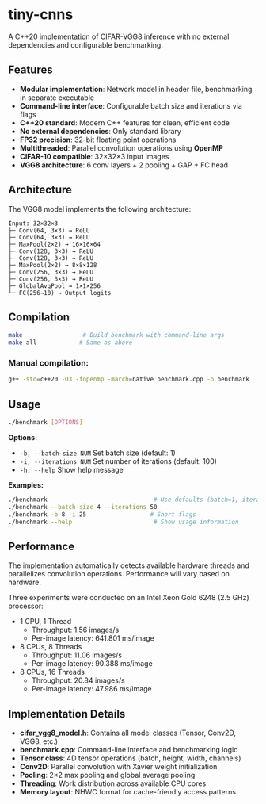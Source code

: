 # tiny-cnns

A C++20 implementation of CIFAR-VGG8 inference with no external dependencies and configurable benchmarking.

## Features

- **Modular implementation**: Network model in header file, benchmarking in separate executable
- **Command-line interface**: Configurable batch size and iterations via flags
- **C++20 standard**: Modern C++ features for clean, efficient code
- **No external dependencies**: Only standard library
- **FP32 precision**: 32-bit floating point operations
- **Multithreaded**: Parallel convolution operations using **OpenMP**
- **CIFAR-10 compatible**: 32×32×3 input images
- **VGG8 architecture**: 6 conv layers + 2 pooling + GAP + FC head

## Architecture

The VGG8 model implements the following architecture:
```
Input: 32×32×3
├─ Conv(64, 3×3) → ReLU
├─ Conv(64, 3×3) → ReLU
├─ MaxPool(2×2) → 16×16×64
├─ Conv(128, 3×3) → ReLU
├─ Conv(128, 3×3) → ReLU
├─ MaxPool(2×2) → 8×8×128
├─ Conv(256, 3×3) → ReLU
├─ Conv(256, 3×3) → ReLU
├─ GlobalAvgPool → 1×1×256
└─ FC(256→10) → Output logits
```

## Compilation

```bash
make                 # Build benchmark with command-line args
make all            # Same as above
```

### Manual compilation:
```bash
g++ -std=c++20 -O3 -fopenmp -march=native benchmark.cpp -o benchmark
```

## Usage

```bash
./benchmark [OPTIONS]
```

**Options:**
- `-b, --batch-size NUM`    Set batch size (default: 1)
- `-i, --iterations NUM`    Set number of iterations (default: 100)  
- `-h, --help`              Show help message

**Examples:**
```bash
./benchmark                              # Use defaults (batch=1, iterations=100)
./benchmark --batch-size 4 --iterations 50
./benchmark -b 8 -i 25                  # Short flags
./benchmark --help                       # Show usage information
```

## Performance

The implementation automatically detects available hardware threads and parallelizes convolution operations. Performance will vary based on hardware.

Three experiments were conducted on an Intel Xeon Gold 6248 (2.5 GHz) processor:
- 1 CPU, 1 Thread
    - Throughput: 1.56 images/s
    - Per-image latency: 641.801 ms/image
- 8 CPUs, 8 Threads
    - Throughput: 11.06 images/s
    - Per-image latency: 90.388 ms/image
- 8 CPUs, 16 Threads
    - Throughput: 20.84 images/s
    - Per-image latency: 47.986 ms/image


## Implementation Details

- **cifar_vgg8_model.h**: Contains all model classes (Tensor, Conv2D, VGG8, etc.)
- **benchmark.cpp**: Command-line interface and benchmarking logic
- **Tensor class**: 4D tensor operations (batch, height, width, channels)
- **Conv2D**: Parallel convolution with Xavier weight initialization
- **Pooling**: 2×2 max pooling and global average pooling
- **Threading**: Work distribution across available CPU cores
- **Memory layout**: NHWC format for cache-friendly access patterns